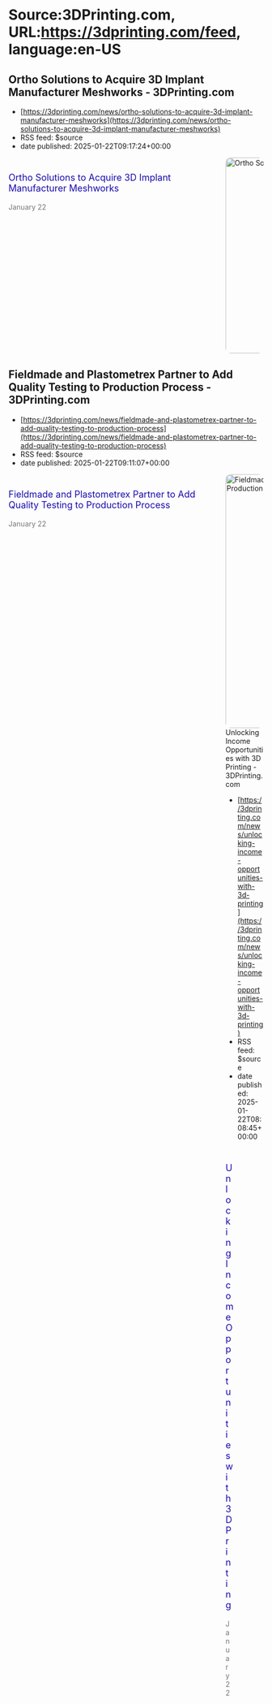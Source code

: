 # Source:3DPrinting.com, URL:https://3dprinting.com/feed, language:en-US

## Ortho Solutions to Acquire 3D Implant Manufacturer Meshworks - 3DPrinting.com
 - [https://3dprinting.com/news/ortho-solutions-to-acquire-3d-implant-manufacturer-meshworks](https://3dprinting.com/news/ortho-solutions-to-acquire-3d-implant-manufacturer-meshworks)
 - RSS feed: $source
 - date published: 2025-01-22T09:17:24+00:00

<div style="display: flex;"><div style="width: calc(100% - 75px);padding-right:16px;"><h2><a href="https://3dprinting.com/news/ortho-solutions-to-acquire-3d-implant-manufacturer-meshworks/" style="color: #1a0dab;word-wrap: break-word;-ms-text-size-adjust: 100%;-webkit-text-size-adjust: 100%;font-weight: normal;mso-line-height-rule: exactly;font-size:18px;text-decoration:none;margin-bottom:8px;" target="_blank">Ortho Solutions to Acquire 3D Implant Manufacturer Meshworks</a></h2><span style="color:#777;font-size:14px;margin-top: auto;">January 22</span></div><div style="max-width:75px;"><img width="500" height="386" src="https://3dprinting.com/wp-content/uploads/638649794-500x386.jpg" class="attachment-singular-featured-thumb size-singular-featured-thumb wp-post-image" alt="Ortho Solutions to Acquire 3D Implant Manufacturer Meshworks" style="max-width:75px;border-radius:10px;overflow: hidden;" decoding="async" fetchpriority="high" /></div></div>

## Fieldmade and Plastometrex Partner to Add Quality Testing to Production Process - 3DPrinting.com
 - [https://3dprinting.com/news/fieldmade-and-plastometrex-partner-to-add-quality-testing-to-production-process](https://3dprinting.com/news/fieldmade-and-plastometrex-partner-to-add-quality-testing-to-production-process)
 - RSS feed: $source
 - date published: 2025-01-22T09:11:07+00:00

<div style="display: flex;"><div style="width: calc(100% - 75px);padding-right:16px;"><h2><a href="https://3dprinting.com/news/fieldmade-and-plastometrex-partner-to-add-quality-testing-to-production-process/" style="color: #1a0dab;word-wrap: break-word;-ms-text-size-adjust: 100%;-webkit-text-size-adjust: 100%;font-weight: normal;mso-line-height-rule: exactly;font-size:18px;text-decoration:none;margin-bottom:8px;" target="_blank">Fieldmade and Plastometrex Partner to Add Quality Testing to Production Process</a></h2><span style="color:#777;font-size:14px;margin-top: auto;">January 22</span></div><div style="max-width:75px;"><img width="500" height="500" src="https://3dprinting.com/wp-content/uploads/573763878736-500x500.png" class="attachment-singular-featured-thumb size-singular-featured-thumb wp-post-image" alt="Fieldmade and Plastometrex Partner to Add Quality Testing to Production Process" style="max-width:75px;border-radius:10px;overflow: hidden;" decoding="async" srcset="https:/

## Unlocking Income Opportunities with 3D Printing - 3DPrinting.com
 - [https://3dprinting.com/news/unlocking-income-opportunities-with-3d-printing](https://3dprinting.com/news/unlocking-income-opportunities-with-3d-printing)
 - RSS feed: $source
 - date published: 2025-01-22T08:08:45+00:00

<div style="display: flex;"><div style="width: calc(100% - 75px);padding-right:16px;"><h2><a href="https://3dprinting.com/news/unlocking-income-opportunities-with-3d-printing/" style="color: #1a0dab;word-wrap: break-word;-ms-text-size-adjust: 100%;-webkit-text-size-adjust: 100%;font-weight: normal;mso-line-height-rule: exactly;font-size:18px;text-decoration:none;margin-bottom:8px;" target="_blank">Unlocking Income Opportunities with 3D Printing</a></h2><span style="color:#777;font-size:14px;margin-top: auto;">January 22</span></div><div style="max-width:75px;"><img width="500" height="500" src="https://3dprinting.com/wp-content/uploads/Sofi-image-2-500x500.webp" class="attachment-singular-featured-thumb size-singular-featured-thumb wp-post-image" alt="Unlocking Income Opportunities with 3D Printing" style="max-width:75px;border-radius:10px;overflow: hidden;" decoding="async" fetchpriority="high" srcset="https://3dprinting.com/wp-content/uploads/Sofi-image-2-500x500.webp 500w, https:/

